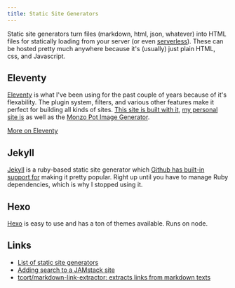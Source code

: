 ```yaml
---
title: Static Site Generators
---
```


Static site generators turn files (markdown, html, json, whatever) into HTML files for statically loading from your server (or even [serverless](https://www.11ty.dev/docs/plugins/serverless/)). These can be hosted pretty much anywhere because it's (usually) just plain HTML, css, and Javascript.

## Eleventy

[Eleventy](https://www.11ty.dev) is what I've been using for the past couple of years because of it's flexability. The plugin system, filters, and various other features make it perfect for building all kinds of sites. [This site is built with it](/meta), [my personal site is](https://rknight.me) as well as the [Monzo Pot Image Generator](/projects/monzo-pot-image-generator/).

[More on Eleventy](/webdev/static-site-generators/eleventy)

## Jekyll

[Jekyll](https://jekyllrb.com) is a ruby-based static site generator which [Github has built-in support for](https://docs.github.com/en/pages/setting-up-a-github-pages-site-with-jekyll) making it pretty popular. Right up until you have to manage Ruby dependencies, which is why I stopped using it.

## Hexo

[Hexo](https://hexo.io) is easy to use and has a ton of themes available. Runs on node.

## Links

- [List of static site generators](https://jamstack.org/generators/)
- [Adding search to a JAMstack site](https://www.hawksworx.com/blog/adding-search-to-a-jamstack-site/)
- [tcort/markdown-link-extractor: extracts links from markdown texts](https://github.com/tcort/markdown-link-extractor)

